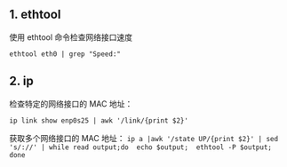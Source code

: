 ## 1. ethtool

使用 ethtool 命令检查网络接口速度
    
    ethtool eth0 | grep "Speed:"

## 2. ip

检查特定的网络接口的 MAC 地址：

    ip link show enp0s25 | awk '/link/{print $2}'

获取多个网络接口的 MAC 地址：
    ```
    ip a |awk '/state UP/{print $2}' | sed 's/://' | while read output;do  echo $output;  ethtool -P $output; done
    ```

